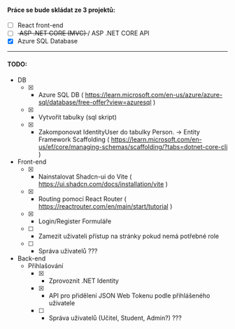 #### Práce se bude skládat ze 3 projektů: 
- [ ] React front-end
- [ ] <strike> ASP .NET CORE (MVC) </strike> / ASP .NET CORE API
- [x] Azure SQL Database 

---

#### TODO:
- DB 
  - [x] - Azure SQL DB ( https://learn.microsoft.com/en-us/azure/azure-sql/database/free-offer?view=azuresql )
  - [x] - Vytvořit tabulky (sql skript)
  - [x] - Zakomponovat IdentityUser do tabulky Person. -> Entity Framework Scaffolding ( https://learn.microsoft.com/en-us/ef/core/managing-schemas/scaffolding/?tabs=dotnet-core-cli )
- Front-end
  - [x] - Nainstalovat Shadcn-ui do Vite ( https://ui.shadcn.com/docs/installation/vite )
  - [x] - Routing pomocí React Router ( https://reactrouter.com/en/main/start/tutorial )
  - [x] - Login/Register Formuláře
  - [ ] - Zamezit uživateli přístup na stránky pokud nemá potřebné role
  - [ ] - Správa uživatelů ???
- Back-end
  - Přihlašování
    - [x] - Zprovoznit .NET Identity 
    - [x] - API pro přidělení JSON Web Tokenu podle přihlášeného uživatele
    - [ ] - Správa uživatelů (Učitel, Student, Admin?) ???

